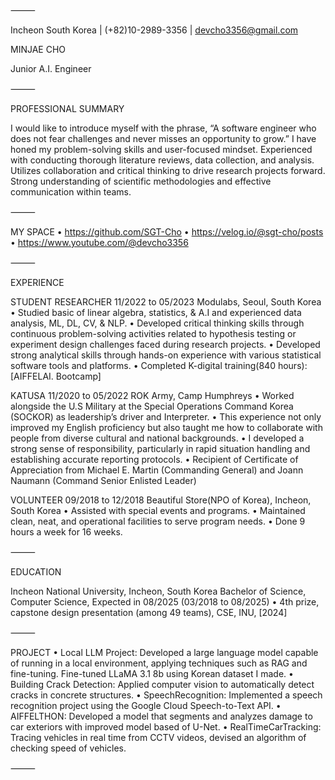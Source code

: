 ⸻

Incheon South Korea | (+82)10-2989-3356 | devcho3356@gmail.com

MINJAE CHO

Junior A.I. Engineer

⸻

PROFESSIONAL SUMMARY

I would like to introduce myself with the phrase, “A software engineer who does not fear challenges and never misses an opportunity to grow.” I have honed my problem-solving skills and user-focused mindset.
Experienced with conducting thorough literature reviews, data collection, and analysis. Utilizes collaboration and critical thinking to drive research projects forward. Strong understanding of scientific methodologies and effective communication within teams.

⸻

MY SPACE
	•	https://github.com/SGT-Cho
	•	https://velog.io/@sgt-cho/posts
	•	https://www.youtube.com/@devcho3356

⸻

EXPERIENCE

STUDENT RESEARCHER 11/2022 to 05/2023
Modulabs, Seoul, South Korea
	•	Studied basic of linear algebra, statistics, & A.I and experienced data analysis, ML, DL, CV, & NLP.
	•	Developed critical thinking skills through continuous problem-solving activities related to hypothesis testing or experiment design challenges faced during research projects.
	•	Developed strong analytical skills through hands-on experience with various statistical software tools and platforms.
	•	Completed K-digital training(840 hours): [AIFFELAI. Bootcamp]

KATUSA 11/2020 to 05/2022
ROK Army, Camp Humphreys
	•	Worked alongside the U.S Military at the Special Operations Command Korea (SOCKOR) as leadership’s driver and Interpreter.
	•	This experience not only improved my English proficiency but also taught me how to collaborate with people from diverse cultural and national backgrounds.
	•	I developed a strong sense of responsibility, particularly in rapid situation handling and establishing accurate reporting protocols.
	•	Recipient of Certificate of Appreciation from Michael E. Martin (Commanding General) and Joann Naumann (Command Senior Enlisted Leader)

VOLUNTEER 09/2018 to 12/2018
Beautiful Store(NPO of Korea), Incheon, South Korea
	•	Assisted with special events and programs.
	•	Maintained clean, neat, and operational facilities to serve program needs.
	•	Done 9 hours a week for 16 weeks.

⸻

EDUCATION

Incheon National University, Incheon, South Korea
Bachelor of Science, Computer Science, Expected in 08/2025 (03/2018 to 08/2025)
	•	4th prize, capstone design presentation (among 49 teams), CSE, INU, [2024]

⸻

PROJECT
	•	Local LLM Project: Developed a large language model capable of running in a local environment, applying techniques such as RAG and fine-tuning. Fine-tuned LLaMA 3.1 8b using Korean dataset I made.
	•	Building Crack Detection: Applied computer vision to automatically detect cracks in concrete structures.
	•	SpeechRecognition: Implemented a speech recognition project using the Google Cloud Speech-to-Text API.
	•	AIFFELTHON: Developed a model that segments and analyzes damage to car exteriors with improved model based of U-Net.
	•	RealTimeCarTracking: Tracing vehicles in real time from CCTV videos, devised an algorithm of checking speed of vehicles.

⸻
